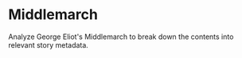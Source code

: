 # Middlemarch
Analyze George Eliot's Middlemarch to break down the contents into relevant story metadata.